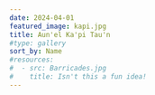 ```yaml
---
date: 2024-04-01
featured_image: kapi.jpg
title: Aun'el Ka'pi Tau'n
#type: gallery
sort_by: Name
#resources:
#  - src: Barricades.jpg
#    title: Isn't this a fun idea!
---
```

